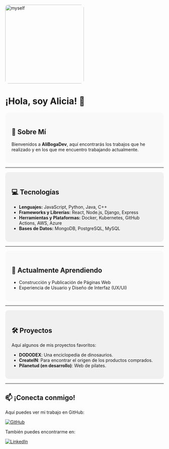 
<img src="https://github.com/user-attachments/assets/6d143689-ef96-482f-81f8-9e057ae47162" alt="myself" style="width:250px; border-radius:10px;" />


# ¡Hola, soy Alicia! 👋

<div style="background-color:#f9f9f9; padding: 20px; border-radius: 10px;">

## 🚀 Sobre Mí

Bienvenidos a **AliBogaDev**, aquí encontrarás los trabajos que he realizado y en los que me encuentro trabajando actualmente.

</div>

---

<div style="background-color:#f0f0f0; padding: 20px; border-radius: 10px;">

## 💻 Tecnologías

- **Lenguajes:** JavaScript, Python, Java, C++
- **Frameworks y Librerías:** React, Node.js, Django, Express
- **Herramientas y Plataformas:** Docker, Kubernetes, GitHub Actions, AWS, Azure
- **Bases de Datos:** MongoDB, PostgreSQL, MySQL

</div>

---

<div style="background-color:#f9f9f9; padding: 20px; border-radius: 10px;">

## 🌱 Actualmente Aprendiendo

- Construcción y Publicación de Páginas Web
- Experiencia de Usuario y Diseño de Interfaz (UX/UI)

</div>

---

<div style="background-color:#f0f0f0; padding: 20px; border-radius: 10px;">

## 🛠️ Proyectos

Aquí algunos de mis proyectos favoritos:

- **DODODEX**: Una enciclopedia de dinosaurios.
- **CreateIN**: Para encontrar el origen de los productos comprados.
- **Pilanetud (en desarrollo)**: Web de pilates.

</div>

---

## 📫 ¡Conecta conmigo!

Aquí puedes ver mi trabajo en GitHub:

[![GitHub](https://img.shields.io/badge/GitHub-Alicia_Bogarin-181717?style=for-the-badge&logo=github&logoColor=white&labelColor=101010)](https://github.com/AliBogaDev)

También puedes encontrarme en:

[![LinkedIn](https://img.shields.io/badge/LinkedIn-Alicia_Bogarin-0077B5?style=for-the-badge&logo=linkedin&logoColor=white&labelColor=101010)](https://www.linkedin.com/in/alicia-bogarin-a19b882b1)
